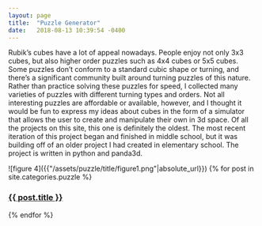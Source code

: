 ```yaml
---
layout: page
title:  "Puzzle Generator"
date:   2018-08-13 10:39:54 -0400
---
```

<p>
Rubik’s cubes have a lot of appeal nowadays. People enjoy not only 3x3 cubes, but also higher order puzzles such as 4x4 cubes or 5x5 cubes. Some puzzles don’t conform to a standard cubic shape or turning, and there’s a significant community built around turning puzzles of this nature.
Rather than practice solving these puzzles for speed, I collected many varieties of puzzles with different turning types and orders. Not all interesting puzzles are affordable or available, however, and I thought it would be fun to express my ideas about cubes in the form of a simulator that allows the user to create and manipulate their own in 3d space.
Of all the projects on this site, this one is definitely the oldest. The most recent iteration of this project began and finished in middle school, but it was building off of an older project I had created in elementary school. The project is written in python and panda3d.
</p>
![figure 4]({{"/assets/puzzle/title/figure1.png"|absolute_url}})
{% for post in site.categories.puzzle %}
<h3><a href="{{ post.url }}">{{ post.title }}</a></h3>
{% endfor %}